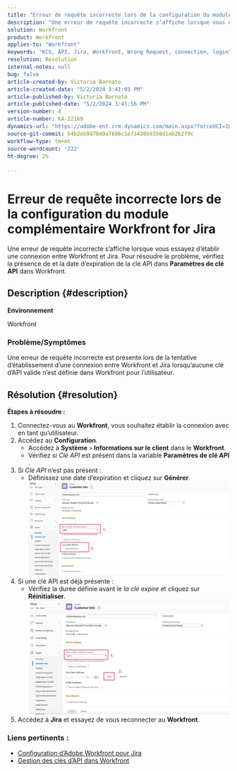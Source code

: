 ```yaml
---
title: "Erreur de requête incorrecte lors de la configuration du module complémentaire Workfront for Jira"
description: "Une erreur de requête incorrecte s’affiche lorsque vous essayez d’établir une connexion entre Workfront et Jira."
solution: Workfront
product: Workfront
applies-to: "Workfront"
keywords: "KCS, API, Jira, Workfront, Wrong Request, connection, login"
resolution: Resolution
internal-notes: null
bug: false
article-created-by: Victoria Barnato
article-created-date: "5/2/2024 3:41:03 PM"
article-published-by: Victoria Barnato
article-published-date: "5/2/2024 3:41:56 PM"
version-number: 4
article-number: KA-22169
dynamics-url: "https://adobe-ent.crm.dynamics.com/main.aspx?forceUCI=1&pagetype=entityrecord&etn=knowledgearticle&id=47b4635d-9a08-ef11-9f89-6045bd06eea5"
source-git-commit: 54b2eb947049a7686c1e73438b9358d1ab2b2f9c
workflow-type: tm+mt
source-wordcount: '222'
ht-degree: 2%

---
```


# Erreur de requête incorrecte lors de la configuration du module complémentaire Workfront for Jira


Une erreur de requête incorrecte s’affiche lorsque vous essayez d’établir une connexion entre Workfront et Jira. Pour résoudre le problème, vérifiez la présence de et la date d’expiration de la clé API dans <b>Paramètres de clé API</b> dans Workfront.

## Description {#description}


<b>Environnement</b>

Workfront

### <b>Problème/Symptômes</b>

Une erreur de requête incorrecte est présente lors de la tentative d’établissement d’une connexion entre Workfront et Jira lorsqu’aucune clé d’API valide n’est définie dans Workfront pour l’utilisateur.


## Résolution {#resolution}

<b>Étapes à résoudre :</b>
1. Connectez-vous au <b>Workfront</b>, vous souhaitez établir la connexion avec en tant qu’utilisateur.
2. Accédez au <b>Configuration</b>.
   - Accédez à <b>Système</b> `>`  <b>Informations sur le client</b> dans le <b>Workfront</b>.
   - Vérifiez si *Clé API* est présent dans la variable <b>Paramètres de clé API</b> .
3. Si *Clé API* n’est pas présent :
   - Définissez une date d’expiration et cliquez sur <b>Générer</b>.![](assets/8674b399-6903-ee11-8f6e-6045bd006c82.png)
4. Si une clé API est déjà présente :
   - Vérifiez la durée définie avant le *la clé expire* et cliquez sur <b>Réinitialiser</b>.![](assets/85b20db8-6903-ee11-8f6e-6045bd006c82.png)
5. Accédez à <b>Jira</b> et essayez de vous reconnecter au <b>Workfront</b>.




### <b>Liens pertinents :</b>

- [Configuration d’Adobe Workfront pour Jira](https://experienceleague.adobe.com/docs/workfront/using/adobe-workfront-integrations/workfront-for-jira/configure-workfront-for-jira.html?lang=en)
- [Gestion des clés d’API dans Workfront](https://experienceleague.adobe.com/docs/workfront/using/administration-and-setup/manage-wf/security/manage-api-keys.html?lang=en)

